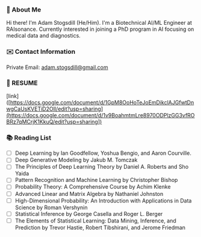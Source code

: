 ### 👋 About Me

Hi there! I'm Adam Stogsdill (He/Him). I'm a Biotechnical AI/ML Engineer at RAIsonance. Currently interested in joining a PhD program in AI focusing on
medical data and diagnostics.

### ✉️ Contact Information

Private Email: adam.stogsdill@gmail.com

### 📃  RESUME

[link]([https://docs.google.com/document/d/1GpM8OoHoTeJoEmDikclAJGfwtDnwgCaUsKVETiD2OlI/edit?usp=sharing](https://docs.google.com/document/d/1v9BoahmtmLre8970ODPlzGG3vfROBRz7qMCrjK1KkuQ/edit?usp=sharing])

### 📚 Reading List
- [ ] Deep Learning by Ian Goodfellow, Yoshua Bengio, and Aaron Courville.
- [ ] Deep Generative Modeling by Jakub M. Tomczak
- [ ] The Principles of Deep Learning Theory by Daniel A. Roberts and Sho Yaida
- [ ] Pattern Recognition and Machine Learning by Christopher Bishop
- [ ] Probability Theory: A Comprehensive Course by Achim Klenke
- [ ] Advanced Linear and Matrix Algebra by Nathaniel Johnston
- [ ] High-Dimensional Probability: An Introduction with Applications in Data Science by Roman Vershynin
- [ ] Statistical Inference by George Casella and Roger L. Berger
- [ ] The Elements of Statistical Learning: Data Mining, Inference, and Prediction by Trevor Hastie, Robert Tibshirani, and Jerome Friedman
